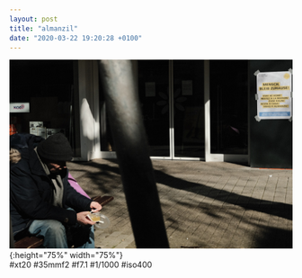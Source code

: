 ```yaml
---
layout: post
title: "almanzil"
date: "2020-03-22 19:20:28 +0100"
---
```


![covid_007](/photos/covid_007.jpg){:height="75%" width="75%"} <br>
#xt20 #35mmf2 #f7.1 #1/1000 #iso400
